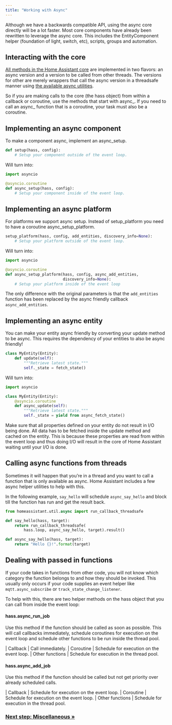 ```yaml
---
title: "Working with Async"
---
```


Although we have a backwards compatible API, using the async core directly will be a lot faster. Most core components have already been rewritten to leverage the async core. This includes the EntityComponent helper (foundation of light, switch, etc), scripts, groups and automation.

## Interacting with the core

[All methods in the Home Assistant core][dev-docs] are implemented in two flavors: an async version and a version to be called from other threads. The versions for other are merely wrappers that call the async version in a threadsafe manner using [the available async utilities][dev-docs-async].

So if you are making calls to the core (the hass object) from within a callback or coroutine, use the methods that start with async_. If you need to call an async_ function that is a coroutine, your task must also be a coroutine.

## Implementing an async component

To make a component async, implement an async_setup.

```python
def setup(hass, config):
    # Setup your component outside of the event loop.
```

Will turn into:

```python
import asyncio

@asyncio.coroutine
def async_setup(hass, config):
    # Setup your component inside of the event loop.
```

## Implementing an async platform

For platforms we support async setup. Instead of setup_platform you need to have a coroutine async_setup_platform.

```python
setup_platform(hass, config, add_entities, discovery_info=None):
    # Setup your platform outside of the event loop.
```

Will turn into:

```python
import asyncio

@asyncio.coroutine
def async_setup_platform(hass, config, async_add_entities,
                         discovery_info=None):
    # Setup your platform inside of the event loop
```

The only difference with the original parameters is that the `add_entities` function has been replaced by the async friendly callback `async_add_entities`.

## Implementing an async entity

You can make your entity async friendly by converting your update method to be async. This requires the dependency of your entities to also be async friendly!

```python
class MyEntity(Entity):
    def update(self):
        """Retrieve latest state."""
        self._state = fetch_state()
```

Will turn into:

```python
import asyncio

class MyEntity(Entity):
    @asyncio.coroutine
    def async_update(self):
        """Retrieve latest state."""
        self._state = yield from async_fetch_state()
```

Make sure that all properties defined on your entity do not result in I/O being done. All data has to be fetched inside the update method and cached on the entity. This is because these properties are read from within the event loop and thus doing I/O will result in the core of Home Assistant waiting until your I/O is done.

## Calling async functions from threads

Sometimes it will happen that you’re in a thread and you want to call a function that is only available as async. Home Assistant includes a few async helper utilities to help with this.

In the following example, `say_hello` will schedule `async_say_hello` and block till the function has run and get the result back.

```python
from homeassistant.util.async import run_callback_threadsafe

def say_hello(hass, target):
    return run_callback_threadsafe(
        hass.loop, async_say_hello, target).result()

def async_say_hello(hass, target):
    return "Hello {}!".format(target)
```

## Dealing with passed in functions

If your code takes in functions from other code, you will not know which category the function belongs to and how they should be invoked. This usually only occurs if your code supplies an event helper like `mqtt.async_subscribe` or `track_state_change_listener`.

To help with this, there are two helper methods on the hass object that you can call from inside the event loop:

#### hass.async_run_job

Use this method if the function should be called as soon as possible. This will call callbacks immediately, schedule coroutines for execution on the event loop and schedule other functions to be run inside the thread pool.

| Callback | Call immediately.
| Coroutine | Schedule for execution on the event loop.
| Other functions | Schedule for execution in the thread pool.

#### hass.async_add_job

Use this method if the function should be called but not get priority over already scheduled calls.

| Callback | Schedule for execution on the event loop.
| Coroutine | Schedule for execution on the event loop.
| Other functions | Schedule for execution in the thread pool.

### [Next step: Miscellaneous &raquo;](/developers/asyncio_misc/)

[dev-docs]: https://dev-docs.home-assistant.io/en/master/api/core.html
[dev-docs-async]: https://dev-docs.home-assistant.io/en/dev/api/util.html#module-homeassistant.util.async
